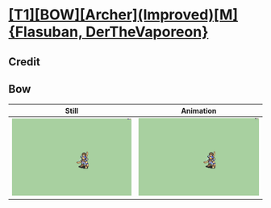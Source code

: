 # [\[T1\]\[BOW\]\[Archer\]\(Improved\)\[M\]{Flasuban, DerTheVaporeon}](../)

## Credit


	
## Bow

| Still | Animation |
| :---: | :-------: |
| ![Bow still](./Bow_000.png) | ![Bow animation](./Bow.gif) |

